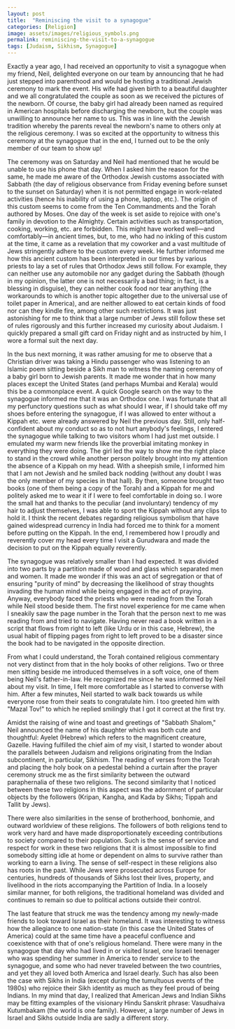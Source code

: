 ```yaml
---
layout: post
title:  "Reminiscing the visit to a synagogue"
categories: [Religion]
image: assets/images/religious_symbols.png
permalink: reminiscing-the-visit-to-a-synagogue
tags: [Judaism, Sikhism, Synagogue]
---
```

Exactly a year ago, I had received an opportunity to visit a synagogue when my friend, Neil, delighted everyone on our team by announcing that he had just stepped into parenthood and would be hosting a traditional Jewish ceremony to mark the event. His wife had given birth to a beautiful daughter and we all congratulated the couple as soon as we received the pictures of the newborn. Of course, the baby girl had already been named as required in American hospitals before discharging the newborn, but the couple was unwilling to announce her name to us. This was in line with the Jewish tradition whereby the parents reveal the newborn's name to others only at the religious ceremony. I was so excited at the opportunity to witness this ceremony at the synagogue that in the end, I turned out to be the only member of our team to show up!

The ceremony was on Saturday and Neil had mentioned that he would be unable to use his phone that day. When I asked him the reason for the same, he made me aware of the Orthodox Jewish customs associated with Sabbath (the day of religious observance from Friday evening before sunset to the sunset on Saturday) when it is not permitted engage in work-related activities (hence his inability of using a phone, laptop, etc.). The origin of this custom seems to come from the Ten Commandments and the Torah authored by Moses. One day of the week is set aside to rejoice with one's family in devotion to the Almighty. Certain activities such as transportation, cooking, working, etc. are forbidden. This might have worked well—and comfortably—in ancient times, but, to me, who had no inkling of this custom at the time, it came as a revelation that my coworker and a vast multitude of Jews stringently adhere to the custom every week. He further informed me how this ancient custom has been interpreted in our times by various priests to lay a set of rules that Orthodox Jews still follow. For example, they can neither use any automobile nor any gadget during the Sabbath (though in my opinion, the latter one is not necessarily a bad thing; in fact, is a blessing in disguise), they can neither cook food nor tear anything (the workarounds to which is another topic altogether due to the universal use of toilet paper in America), and are neither allowed to eat certain kinds of food nor can they kindle fire, among other such restrictions. It was just astonishing for me to think that a large number of Jews still follow these set of rules rigorously and this further increased my curiosity about Judaism. I quickly prepared a small gift card on Friday night and as instructed by him, I wore a formal suit the next day.

In the bus next morning, it was rather amusing for me to observe that a Christian driver was taking a Hindu passenger who was listening to an Islamic poem sitting beside a Sikh man to witness the naming ceremony of a baby girl born to Jewish parents. It made me wonder that in how many places except the United States (and perhaps Mumbai and Kerala) would this be a commonplace event. A quick Google search on the way to the synagogue informed me that it was an Orthodox one. I was fortunate that all my perfunctory questions such as what should I wear, if I should take off my shoes before entering the synagogue, if I was allowed to enter without a Kippah etc. were already answered by Neil the previous day. Still, only half-confident about my conduct so as to not hurt anybody's feelings, I entered the synagogue while talking to two visitors whom I had just met outside. I emulated my warm new friends like the proverbial imitating monkey in everything they were doing. The girl led the way to show me the right place to stand in the crowd while another person politely brought into my attention the absence of a Kippah on my head. With a sheepish smile, I informed him that I am not Jewish and he smiled back nodding (without any doubt I was the only member of my species in that hall). By then, someone brought two books (one of them being a copy of the Torah) and a Kippah for me and politely asked me to wear it if I were to feel comfortable in doing so. I wore the small hat and thanks to the peculiar (and involuntary) tendency of my hair to adjust themselves, I was able to sport the Kippah without any clips to hold it. I think the recent debates regarding religious symbolism that have gained widespread currency in India had forced me to think for a moment before putting on the Kippah. In the end, I remembered how I proudly and reverently cover my head every time I visit a Gurudwara and made the decision to put on the Kippah equally reverently.

The synagogue was relatively smaller than I had expected. It was divided into two parts by a partition made of wood and glass which separated men and women. It made me wonder if this was an act of segregation or that of ensuring "purity of mind" by decreasing the likelihood of stray thoughts invading the human mind while being engaged in the act of praying. Anyway, everybody faced the priests who were reading from the Torah while Neil stood beside them. The first novel experience for me came when I sneakily saw the page number in the Torah that the person next to me was reading from and tried to navigate. Having never read a book written in a script that flows from right to left (like Urdu or in this case, Hebrew), the usual habit of flipping pages from right to left proved to be a disaster since the book had to be navigated in the opposite direction.

From what I could understand, the Torah contained religious commentary not very distinct from that in the holy books of other religions. Two or three men sitting beside me introduced themselves in a soft voice, one of them being Neil's father-in-law. He recognized me since he was informed by Neil about my visit. In time, I felt more comfortable as I started to converse with him. After a few minutes, Neil started to walk back towards us while everyone rose from their seats to congratulate him. I too greeted him with "Mazal Tov!" to which he replied smilingly that I got it correct at the first try.

Amidst the raising of wine and toast and greetings of "Sabbath Shalom," Neil announced the name of his daughter which was both cute and thoughtful: Ayelet (Hebrew) which refers to the magnificent creature, Gazelle. Having fulfilled the chief aim of my visit, I started to wonder about the parallels between Judaism and religions originating from the Indian subcontinent, in particular, Sikhism. The reading of verses from the Torah and placing the holy book on a pedestal behind a curtain after the prayer ceremony struck me as the first similarity between the outward paraphernalia of these two religions. The second similarity that I noticed between these two religions in this aspect was the adornment of particular objects by the followers (Kripan, Kangha, and Kada by Sikhs; Tippah and Tallit by Jews).

There were also similarities in the sense of brotherhood, bonhomie, and outward worldview of these religions. The followers of both religions tend to work very hard and have made disproportionately exceeding contributions to society compared to their population. Such is the sense of service and respect for work in these two religions that it is almost impossible to find somebody sitting idle at home or dependent on alms to survive rather than working to earn a living. The sense of self-respect in these religions also has roots in the past. While Jews were prosecuted across Europe for centuries, hundreds of thousands of Sikhs lost their lives, property, and livelihood in the riots accompanying the Partition of India. In a loosely similar manner, for both religions, the traditional homeland was divided and continues to remain so due to political actions outside their control.

The last feature that struck me was the tendency among my newly-made friends to look toward Israel as their homeland. It was interesting to witness how the allegiance to one nation-state (in this case the United States of America) could at the same time have a peaceful confluence and coexistence with that of one's religious homeland. There were many in the synagogue that day who had lived in or visited Israel, one Israeli teenager who was spending her summer in America to render service to the synagogue, and some who had never traveled between the two countries, and yet they all loved both America and Israel dearly. Such has also been the case with Sikhs in India (except during the tumultuous events of the 1980s) who rejoice their Sikh identity as much as they feel proud of being Indians. In my mind that day, I realized that American Jews and Indian Sikhs may be fitting examples of the visionary Hindu Sanskrit phrase: Vasudhaiva Kutumbakam (the world is one family). However, a large number of Jews in Israel and Sikhs outside India are sadly a different story.